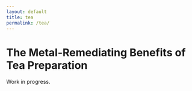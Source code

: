 ```yaml
---
layout: default
title: tea
permalink: /tea/
---
```


# The Metal-Remediating Benefits of Tea Preparation

Work in progress.
